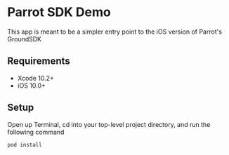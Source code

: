 # Parrot SDK Demo
This app is meant to be a simpler entry point to the iOS version of Parrot's GroundSDK

## Requirements

* Xcode 10.2+
* iOS 10.0+

## Setup

Open up Terminal, cd into your top-level project directory, and run the following command

```
pod install
```
